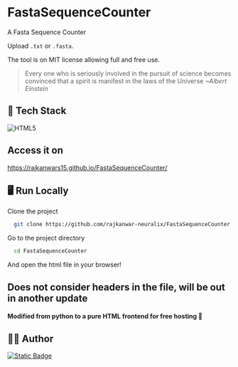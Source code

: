 # FastaSequenceCounter

A Fasta Sequence Counter

Upload `.txt` or `.fasta`.

The tool is on MIT license allowing full and free use.

> Every one who is seriously involved in the pursuit of science becomes convinced that a spirit is manifest in the laws of the Universe
_~Albert Einstein_

## 🎒 Tech Stack

![HTML5](https://img.shields.io/badge/html5-%23E34F26.svg?style=for-the-badge&logo=html5&logoColor=white)

## Access it on
https://rajkanwars15.github.io/FastaSequenceCounter/

## 🖥️ Run Locally

Clone the project

```bash
  git clone https://github.com/rajkanwar-neuralix/FastaSequenceCounter.git
```

Go to the project directory

```bash
  cd FastaSequenceCounter
```
And open the html file in your browser!

## Does not consider headers in the file, will be out in another update

#### Modified from python to a pure HTML frontend for free hosting 🫠

## 👨‍💻 Author

[![Static Badge](https://img.shields.io/badge/Rajkanwars15-yellow?logo=GitHub&link=https%3A%2F%2Fgithub.com%2FRajkanwars15)
](https://www.github.com/rajkanwars15)